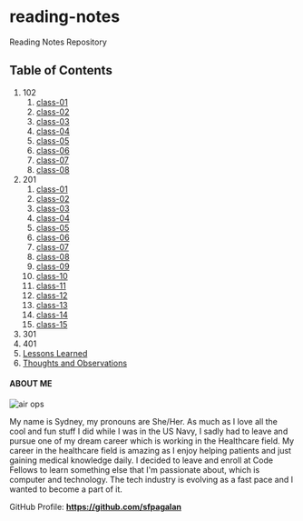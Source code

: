 # reading-notes
Reading Notes Repository

## Table of Contents
1. 102
    1. [class-01](102/class-01.md)
    2. [class-02](102/class-02.md)
    3. [class-03](102/class-03.md)
    4. [class-04](102/class-04.md)
    5. [class-05](102/class-05.md)
    6. [class-06](102/class-06.md)
    7. [class-07](102/class-07.md)
    8. [class-08](102/class-08.md)
2. 201
    1. [class-01](201/class-01.md)
    2. [class-02](201/class-02.md)
    3. [class-03](201/class-03.md)
    4. [class-04](201/class-04.md)
    5. [class-05](201/class-05.md)
    6. [class-06](201/class-06.md)
    7. [class-07](201/class-07.md)
    8. [class-08](201/class-08.md)
    9. [class-09](201/class-09.md)
    10. [class-10](201/class-10.md)
    11. [class-11](201/class-11.md)
    12. [class-12](201/class-12.md)
    13. [class-13](201/class-13.md)
    14. [class-14](201/class-14.md)
    15. [class-15](201/class-15.md)
3. 301
4. 401
5. [Lessons Learned](lessons-learned.md)
6. [Thoughts and Observations](thoughts-and-observations.md)

#### ABOUT ME

![air ops](https://github.com/sfpagalan/reading-notes/assets/137751888/0b8c596b-84f4-44c2-b6ef-e8b1c130702e)

My name is Sydney, my pronouns are She/Her. As much as I love all the cool and fun stuff I did while I was in the US Navy, I sadly had to leave and pursue one of my dream career which is working in the Healthcare field. My career in the healthcare field is amazing as I enjoy helping patients and just gaining medical knowledge daily. I decided to leave and enroll at Code Fellows to learn something else that I'm passionate about, which is computer and technology. The tech industry is evolving as a fast pace and I wanted to become a part of it.

GitHub Profile: **https://github.com/sfpagalan**
